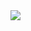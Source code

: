 <img align="center" src="https://i1.wp.com/tecnops.es/wp-content/uploads/2018/01/tituloPost.jpg?w=594&ssl=1">


